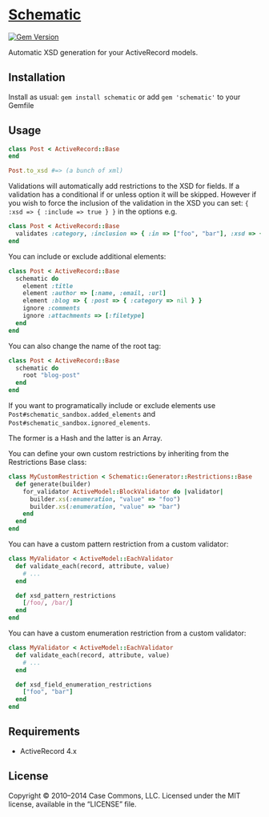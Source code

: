 # [Schematic](http://github.com/casecommons/schematic/)

[![Gem Version](https://badge.fury.io/rb/schematic.svg)](https://rubygems.org/gems/schematic)

Automatic XSD generation for your ActiveRecord models.

## Installation

Install as usual: `gem install schematic` or add `gem 'schematic'` to your Gemfile

## Usage
  
```ruby
class Post < ActiveRecord::Base
end

Post.to_xsd #=> (a bunch of xml)
```

Validations will automatically add restrictions to the XSD for fields. If a validation has a conditional if or unless option it will be skipped. However if you wish to force the inclusion of the validation in the XSD you can set: `{ :xsd => { :include => true } }` in the options e.g.

```ruby
class Post < ActiveRecord::Base
  validates :category, :inclusion => { :in => ["foo", "bar"], :xsd => { :include => true } }, :if => lambda { ... }
end
```

You can include or exclude additional elements:

```ruby
class Post < ActiveRecord::Base
  schematic do
    element :title
    element :author => [:name, :email, :url]
    element :blog => { :post => { :category => nil } }
    ignore :comments
    ignore :attachments => [:filetype]
  end
end
```

You can also change the name of the root tag:

```ruby
class Post < ActiveRecord::Base
  schematic do
    root "blog-post"
  end
end
```

If you want to programatically include or exclude elements use `Post#schematic_sandbox.added_elements` and `Post#schematic_sandbox.ignored_elements`.

The former is a Hash and the latter is an Array.

You can define your own custom restrictions by inheriting from the Restrictions Base class:

```ruby
class MyCustomRestriction < Schematic::Generator::Restrictions::Base
  def generate(builder)
    for_validator ActiveModel::BlockValidator do |validator|
      builder.xs(:enumeration, "value" => "foo")
      builder.xs(:enumeration, "value" => "bar")
    end
  end
end
```

You can have a custom pattern restriction from a custom validator:

```ruby
class MyValidator < ActiveModel::EachValidator
  def validate_each(record, attribute, value)
    # ...
  end

  def xsd_pattern_restrictions
    [/foo/, /bar/]
  end
end
```

You can have a custom enumeration restriction from a custom validator:

```ruby
class MyValidator < ActiveModel::EachValidator
  def validate_each(record, attribute, value)
    # ...
  end

  def xsd_field_enumeration_restrictions
    ["foo", "bar"]
  end
end
```

## Requirements

- ActiveRecord 4.x

## License

Copyright © 2010–2014 Case Commons, LLC.
Licensed under the MIT license, available in the “LICENSE” file.
